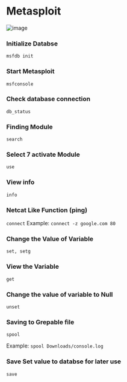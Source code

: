 # Metasploit
![image](https://user-images.githubusercontent.com/76433661/127844775-f61c4671-ff70-4307-97fd-8b94facb0e76.png)

### Initialize Databse

```msfdb init```

### Start Metasploit

```msfconsole```

### Check database connection

```db_status```

### Finding Module

```search```

### Select 7 activate Module

```use```

### View info

```info```

### Netcat Like Function (ping)

```connect```
Example: ```connect -z google.com 80```

### Change the Value of Variable

```set, setg```


### View the Variable

```get```

### Change the value of variable to Null

```unset```

### Saving to Grepable file

```spool```

Example: ```spool Downloads/console.log```

### Save Set value to databse for later use

```save```

